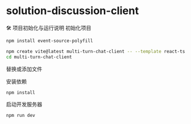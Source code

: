 # solution-discussion-client
🛠 项目初始化与运行说明
初始化项目

```bash
npm install event-source-polyfill

npm create vite@latest multi-turn-chat-client -- --template react-ts
cd multi-turn-chat-client
```
替换或添加文件


安装依赖

```bash
npm install
```

启动开发服务器

```bash
npm run dev
```